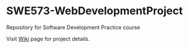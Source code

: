 # SWE573-WebDevelopmentProject
Repository for Software Development Practice course

Visit [Wiki]() page for project details.
